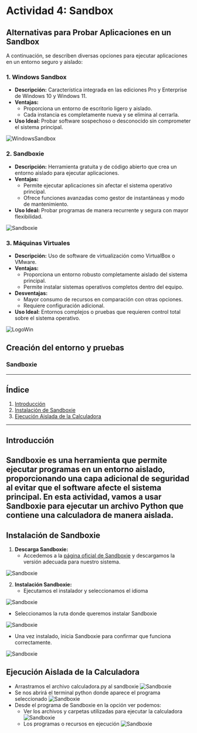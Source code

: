 # Actividad 4: Sandbox

## Alternativas para Probar Aplicaciones en un Sandbox

A continuación, se describen diversas opciones para ejecutar aplicaciones en un entorno seguro y aislado:

### 1. **Windows Sandbox**
- **Descripción:** Característica integrada en las ediciones Pro y Enterprise de Windows 10 y Windows 11.
- **Ventajas:**
  - Proporciona un entorno de escritorio ligero y aislado.
  - Cada instancia es completamente nueva y se elimina al cerrarla.
- **Uso Ideal:** Probar software sospechoso o desconocido sin comprometer el sistema principal.

![WindowsSandbox](./imagenes/bRupB5dRC4AUjfLgs8Rb9T.jpg)

### 2. **Sandboxie**
- **Descripción:** Herramienta gratuita y de código abierto que crea un entorno aislado para ejecutar aplicaciones.
- **Ventajas:**
  - Permite ejecutar aplicaciones sin afectar el sistema operativo principal.
  - Ofrece funciones avanzadas como gestor de instantáneas y modo de mantenimiento.
- **Uso Ideal:** Probar programas de manera recurrente y segura con mayor flexibilidad.

![Sandboxie](./imagenes/sandboxie.png)

### 3. **Máquinas Virtuales**
- **Descripción:** Uso de software de virtualización como VirtualBox o VMware.
- **Ventajas:**
  - Proporciona un entorno robusto completamente aislado del sistema principal.
  - Permite instalar sistemas operativos completos dentro del equipo.
- **Desventajas:**
  - Mayor consumo de recursos en comparación con otras opciones.
  - Requiere configuración adicional.
- **Uso Ideal:** Entornos complejos o pruebas que requieren control total sobre el sistema operativo.

![LogoWin](./imagenes/virtualbox-2h30.jpg)

## Creación del entorno y pruebas

### **Sandboxie**
---
## **Índice**
1. [Introducción](#introducción)
2. [Instalación de Sandboxie](#instalación-de-sandboxie)
3. [Ejecución Aislada de la Calculadora](#ejecución-aislada-de-la-calculadora)
---
## **Introducción**
Sandboxie es una herramienta que permite ejecutar programas en un entorno aislado, proporcionando una capa adicional de seguridad al evitar que el software afecte el sistema principal. En esta actividad, vamos a usar Sandboxie para ejecutar un archivo Python que contiene una calculadora de manera aislada.
---
## **Instalación de Sandboxie**
1. **Descarga Sandboxie:**
   - Accedemos a la [página oficial de Sandboxie](https://sandboxie-plus.com/downloads/) y descargamos la versión adecuada para nuestro sistema.

![Sandboxie](./imagenes/1.JPG)
   
2. **Instalación Sandboxie:**
   - Ejecutamos el instalador y seleccionamos el idioma

![Sandboxie](./imagenes/9.JPG)

   - Seleccionamos la ruta donde queremos instalar Sandboxie

![Sandboxie](./imagenes/10.JPG)

   - Una vez instalado, inicia Sandboxie para confirmar que funciona correctamente.

![Sandboxie](./imagenes/2.JPG)

## **Ejecución Aislada de la Calculadora**
- Arrastramos el archivo calculadora.py al sandboxie
![Sandboxie](./imagenes/4.JPG)
- Se nos abrirá el terminal python donde aparece el programa seleccionado
![Sandboxie](./imagenes/5.png)
- Desde el programa de Sandboxie en la opción ver podemos:
  - Ver los archivos y carpetas utilizadas para ejecutar la calculadora
![Sandboxie](./imagenes/6.JPG) 
  - Los programas o recursos en ejecución
![Sandboxie](./imagenes/8.JPG) 
